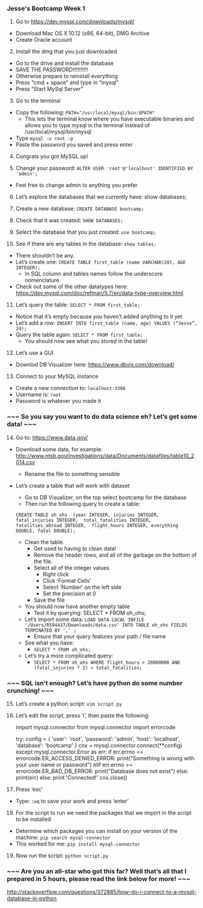 ### Jesse's Bootcamp Week 1

1) Go to https://dev.mysql.com/downloads/mysql/
  * Download Mac OS X 10.12 (x86, 64-bit), DMG Archive
  * Create Oracle account
  
2) Install the dmg that you just downloaded
  * Go to the drive and install the database
  * SAVE THE PASSWORD!!!!!!!!!!
   * Otherwise prepare to reinstall everything
 * Press “cmd + space” and type in “mysql”
 * Press “Start MySql Server”
 
3) Go to the terminal
 * Copy the following: `PATH="/usr/local/mysql/bin:$PATH"`
   * This lets the terminal know where you have executable binaries and allows you to type mysql in the terminal instead of /usr/local/mysql/bin/mysql
 * Type `mysql -u root -p`
 * Paste the password you saved and press enter
 
4) Congrats you got MySQL up!

5) Change your password: `ALTER USER 'root'@'localhost' IDENTIFIED BY 'admin';`
 * Feel free to change admin to anything you prefer

6) Let’s explore the databases that we currently have: show databases;

7) Create a new database: `CREATE DATABASE bootcamp;`

8) Check that it was created: `SHOW DATABASES;`

9) Select the database that you just created: `use bootcamp;`

10) See if there are any tables in the database: `show tables;`
 * There shouldn’t be any.
 * Let’s create one: `CREATE TABLE first_table (name VARCHAR(20), AGE INTEGER);`
   * In SQL column and tables names follow the underscore nomenclature
 * Check out some of the other datatypes here: https://dev.mysql.com/doc/refman/5.7/en/data-type-overview.html

11) Let’s query the table: `SELECT * FROM first_table;`
 * Notice that it’s empty because you haven’t added anything to it yet
 * Let’s add a row: `INSERT INTO first_table (name, age) VALUES (“Jesse”, 24);`
 * Query the table again: `SELECT * FROM first_table;`
    * You should now see what you stored in the table!

12) Let’s use a GUI
 * Downlod DB Visualizer here: https://www.dbvis.com/download/

13) Connect to your MySQL instance
 * Create a new connection to: `localhost:3306`
 * Username is: `root`
 * Password is whatever you made it


### ~~~ So you say you want to do data science eh? Let’s get some data! ~~~


14) Go to: https://www.data.gov/
 * Download some data, for example: http://www.ntsb.gov/investigations/data/Documents/datafiles/table10_2014.csv 
   * Rename the file to something sensible
 * Let’s create a table that will work with dataset
   * Go to DB Visualizer, on the top select bootcamp for the database
   * Then run the following query to create a table: 
   
    `CREATE TABLE oh_ohs 
    (year INTEGER, injuries INTEGER, fatal_injuries INTEGER, 
     total_fatalities INTEGER, fatalities_abroad INTEGER, 
     flight_hours INTEGER, everything DOUBLE, fatal DOUBLE);`

   * Clean the table. 
     * Get used to having to clean data!
     * Remove the header rows, and all of the garbage on the bottom of the file.
     * Select all of the integer values
        * Right click
        * Click 'Format Cells'
        * Select ‘Number’ on the left side
        * Set the precision at 0
     * Save the file
   * You should now have another empty table
     * Test it by querying: SELECT * FROM oh_ohs;
   * Let’s import some data: `LOAD DATA LOCAL INFILE '/Users/R594437/Downloads/data.csv' INTO TABLE oh_ohs FIELDS TERMINATED BY ',' ;`
     * Ensure that your query features your path / file name
   * See what you have:
     * `SELECT * FROM oh_ohs;`
   * Let’s try a more complicated query:
     * `SELECT * FROM oh_ohs WHERE flight_hours > 20000000 AND (fatal_injuries * 2) < total_fatalities;` 


### ~~~ SQL isn’t enough? Let’s have python do some number crunching! ~~~

15) Let’s create a python script: `vim script.py`

16) Let’s edit the script, press ‘i’, then paste the following:

    import mysql.connector
    from mysql.connector import errorcode

    try:
      config = {
            'user': 'root',
            'password': 'admin',
            'host': 'localhost',
            'database': 'bootcamp'
      }
      cnx = mysql.connector.connect(**config)
    except mysql.connector.Error as err:
      if err.errno == errorcode.ER_ACCESS_DENIED_ERROR:
        print("Something is wrong with your user name or password")
      elif err.errno == errorcode.ER_BAD_DB_ERROR:
        print("Database does not exist")
      else:
        print(err)
    else:
      print 'Connected!'
      cnx.close()


17) Press ‘esc’
 * Type: `:wq` to save your work and press ‘enter’

18) For the script to run we need the packages that we import in the script to be installed
 * Determine which packages you can install on your version of the machine: `pip search mysql-connector`
 * This worked for me: `pip install mysql-connector`

19) Now run the script: `python script.py`

### ~~~ Are you an all-star who got this far? Well that’s all that I prepared in 5 hours, please read the link below for more! ~~~

http://stackoverflow.com/questions/372885/how-do-i-connect-to-a-mysql-database-in-python